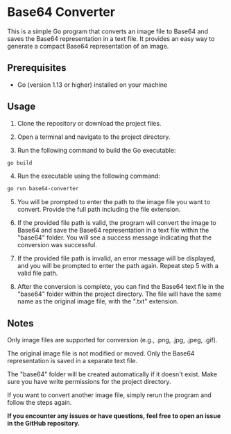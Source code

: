 # Base64 Converter

This is a simple Go program that converts an image file to Base64 and saves the Base64 representation in a text file. It provides an easy way to generate a compact Base64 representation of an image.

## Prerequisites

- Go (version 1.13 or higher) installed on your machine

## Usage

1. Clone the repository or download the project files.

2. Open a terminal and navigate to the project directory.

3. Run the following command to build the Go executable:

```bash
go build
```

4. Run the executable using the following command:

```bash
go run base64-converter
```

5. You will be prompted to enter the path to the image file you want to convert. Provide the full path including the file extension.

6. If the provided file path is valid, the program will convert the image to Base64 and save the Base64 representation in a text file within the "base64" folder. You will see a success message indicating that the conversion was successful.

7. If the provided file path is invalid, an error message will be displayed, and you will be prompted to enter the path again. Repeat step 5 with a valid file path.

8. After the conversion is complete, you can find the Base64 text file in the "base64" folder within the project directory. The file will have the same name as the original image file, with the ".txt" extension.

## Notes

Only image files are supported for conversion (e.g., .png, .jpg, .jpeg, .gif).

The original image file is not modified or moved. Only the Base64 representation is saved in a separate text file.

The "base64" folder will be created automatically if it doesn't exist. Make sure you have write permissions for the project directory.

If you want to convert another image file, simply rerun the program and follow the steps again.

<strong>If you encounter any issues or have questions, feel free to open an issue in the GitHub repository.</strong>
